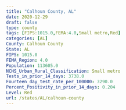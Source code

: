 ```yaml
---
title: "Calhoun County, AL"
date: 2020-12-29
draft: false
type: county
tags: [FIPS:1015.0,FEMA:4.0,Small metro,Red]
categories: [AL]
County: Calhoun County
State: AL
FIPS: 1015.0
FEMA_Region: 4.0
Population: 113605.0
NCHS_Urban_Rural_Classification: Small metro
Tests_in_prior_14_days: 3738.0
Fourteen_day_test_rate_per_100000: 3290.0
Percent_Positivity_in_prior_14_days: 0.204
Level: Red
url: /states/AL/calhoun-county
---
```



